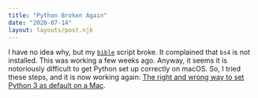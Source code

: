 ```yaml
---
title: "Python Broken Again"
date: "2020-07-14"
layout: layouts/post.njk
---
```


I have no idea why, but my [`bible`](https://github.com/covode/bible-fetch/)
script broke. It complained that `bs4` is not installed. This was working a few
weeks ago. Anyway, it seems it is notoriously difficult to get Python set up
correctly on macOS. So, I tried these steps, and it is now working again:
[The right and wrong way to set Python 3 as default on a Mac](https://opensource.com/article/19/5/python-3-default-mac#what-to-do).
